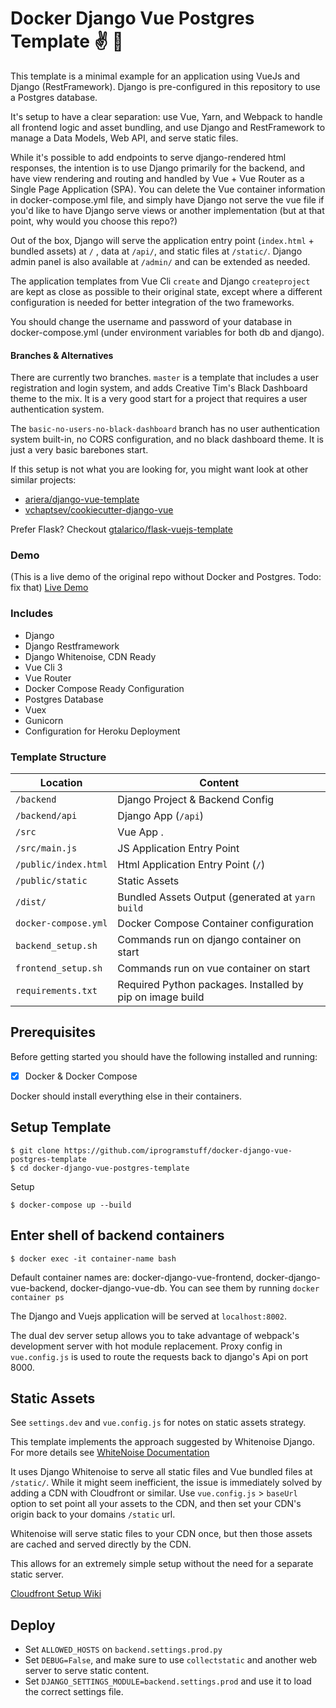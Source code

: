 # Docker Django Vue Postgres Template ✌️ 🐍

This template is a minimal example for an application using VueJs and Django (RestFramework). Django is pre-configured in this repository to use a Postgres database.

It's setup to have a clear separation: use Vue, Yarn, and Webpack to handle all frontend logic and asset bundling,
and use Django and RestFramework to manage a Data Models, Web API, and serve static files.

While it's possible to add endpoints to serve django-rendered html responses, the intention is to use Django primarily for the backend, and have view rendering and routing and handled by Vue + Vue Router as a Single Page Application (SPA). You can delete the Vue container information in docker-compose.yml file, and simply have Django not serve the vue file if you'd like to have Django serve views or another implementation (but at that point, why would you choose this repo?)

Out of the box, Django will serve the application entry point (`index.html` + bundled assets) at `/` ,
data at `/api/`, and static files at `/static/`. Django admin panel is also available at `/admin/` and can be extended as needed.

The application templates from Vue Cli `create` and Django `createproject` are kept as close as possible to their
original state, except where a different configuration is needed for better integration of the two frameworks.

You should change the username and password of your database in docker-compose.yml (under environment variables for both db and django).

#### Branches & Alternatives
There are currently two branches. `master` is a template that includes a user registration and login system, and adds Creative Tim's Black Dashboard theme to the mix. It is a very good start for a project that requires a user authentication system.

The `basic-no-users-no-black-dashboard` branch has no user authentication system built-in, no CORS configuration, and no black dashboard theme. It is just a very basic barebones start.

If this setup is not what you are looking for, you might want look at other similar projects:

* [ariera/django-vue-template](https://github.com/ariera/django-vue-template)
* [vchaptsev/cookiecutter-django-vue](https://github.com/vchaptsev/cookiecutter-django-vue)

Prefer Flask? Checkout [gtalarico/flask-vuejs-template](https://github.com/gtalarico/flask-vuejs-template)

### Demo
(This is a live demo of the original repo without Docker and Postgres. Todo: fix that)
[Live Demo](https://django-vue-template-demo.herokuapp.com/)

### Includes

* Django
* Django Restframework
* Django Whitenoise, CDN Ready
* Vue Cli 3
* Vue Router
* Docker Compose Ready Configuration
* Postgres Database
* Vuex
* Gunicorn
* Configuration for Heroku Deployment


### Template Structure


| Location             |  Content                                   |
|----------------------|--------------------------------------------|
| `/backend`           | Django Project & Backend Config            |
| `/backend/api`       | Django App (`/api`)                        |
| `/src`               | Vue App .                                  |
| `/src/main.js`       | JS Application Entry Point                 |
| `/public/index.html` | Html Application Entry Point (`/`)         |
| `/public/static`     | Static Assets                              |
| `/dist/`             | Bundled Assets Output (generated at `yarn build` |
| `docker-compose.yml` | Docker Compose Container configuration     |
| `backend_setup.sh`   | Commands run on django container on start  |
| `frontend_setup.sh`  | Commands run on vue container on start     |
| `requirements.txt`   | Required Python packages. Installed by pip on image build   |


## Prerequisites

Before getting started you should have the following installed and running:
- [X] Docker & Docker Compose

Docker should install everything else in their containers.

## Setup Template

```
$ git clone https://github.com/iprogramstuff/docker-django-vue-postgres-template
$ cd docker-django-vue-postgres-template
```

Setup
```
$ docker-compose up --build
```

## Enter shell of backend containers

```
$ docker exec -it container-name bash
```
Default container names are: docker-django-vue-frontend, docker-django-vue-backend, docker-django-vue-db. You can see them by running `docker container ps`

The Django and Vuejs application will be served at `localhost:8002`.

The dual dev server setup allows you to take advantage of
webpack's development server with hot module replacement.
Proxy config in `vue.config.js` is used to route the requests
back to django's Api on port 8000.


## Static Assets

See `settings.dev` and `vue.config.js` for notes on static assets strategy.

This template implements the approach suggested by Whitenoise Django.
For more details see [WhiteNoise Documentation](http://whitenoise.evans.io/en/stable/django.html)

It uses Django Whitenoise to serve all static files and Vue bundled files at `/static/`.
While it might seem inefficient, the issue is immediately solved by adding a CDN
with Cloudfront or similar.
Use `vue.config.js` > `baseUrl` option to set point all your assets to the CDN,
and then set your CDN's origin back to your domains `/static` url.

Whitenoise will serve static files to your CDN once, but then those assets are cached
and served directly by the CDN.

This allows for an extremely simple setup without the need for a separate static server.

[Cloudfront Setup Wiki](https://github.com/gtalarico/django-vue-template/wiki/Setup-CDN-on-Cloud-Front)

## Deploy

* Set `ALLOWED_HOSTS` on `backend.settings.prod.py`
* Set `DEBUG=False`, and make sure to use `collectstatic` and another web server to serve static content.
* Set `DJANGO_SETTINGS_MODULE=backend.settings.prod` and use it to load the correct settings file.
